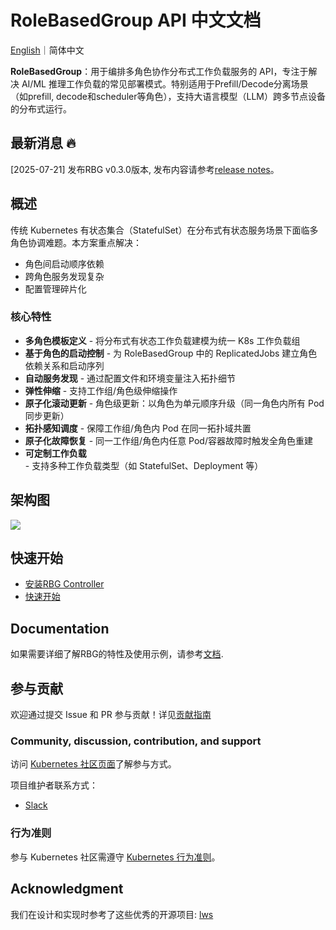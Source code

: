 # RoleBasedGroup API 中文文档

[English](./README.md)｜简体中文

**RoleBasedGroup**：用于编排多角色协作分布式工作负载服务的 API，专注于解决 AI/ML
推理工作负载的常见部署模式。特别适用于Prefill/Decode分离场景（如prefill,
decode和scheduler等角色），支持大语言模型（LLM）跨多节点设备的分布式运行。

## 最新消息 🔥

[2025-07-21] 发布RBG v0.3.0版本,
发布内容请参考[release notes](https://github.com/AliyunContainerService/rolebasedgroup/releases)。

## 概述

传统 Kubernetes 有状态集合（StatefulSet）在分布式有状态服务场景下面临多角色协调难题。本方案重点解决：

- 角色间启动顺序依赖
- 跨角色服务发现复杂
- 配置管理碎片化

### 核心特性

- **多角色模板定义** - 将分布式有状态工作负载建模为统一 K8s 工作负载组
- **基于角色的启动控制** - 为 RoleBasedGroup 中的 ReplicatedJobs 建立角色依赖关系和启动序列
- **自动服务发现** - 通过配置文件和环境变量注入拓扑细节
- **弹性伸缩** - 支持工作组/角色级伸缩操作
- **原子化滚动更新** - 角色级更新：以角色为单元顺序升级（同一角色内所有 Pod 同步更新）
- **拓扑感知调度** - 保障工作组/角色内 Pod 在同一拓扑域共置
- **原子化故障恢复** - 同一工作组/角色内任意 Pod/容器故障时触发全角色重建
- **可定制工作负载** - 支持多种工作负载类型（如 StatefulSet、Deployment 等）

## 架构图

![](doc/rbgs-concept.png)

## 快速开始

- [安装RBG Controller](doc/install.md)
- [快速开始](doc/quick_start.md)

## Documentation

如果需要详细了解RBG的特性及使用示例，请参考[文档](doc/TOC.md).

## 参与贡献

欢迎通过提交 Issue 和 PR 参与贡献！详见[贡献指南](doc/CONTRIBUTING.md)

### Community, discussion, contribution, and support

访问 [Kubernetes 社区页面](https://kubernetes.io/community/)了解参与方式。

项目维护者联系方式：

- [Slack](https://sgl-fru7574.slack.com/archives/C098X0LQZV5)

### 行为准则

参与 Kubernetes 社区需遵守 [Kubernetes 行为准则](doc/code-of-conduct.md)。

## Acknowledgment

我们在设计和实现时参考了这些优秀的开源项目: [lws](https://github.com/kubernetes-sigs/lws)



